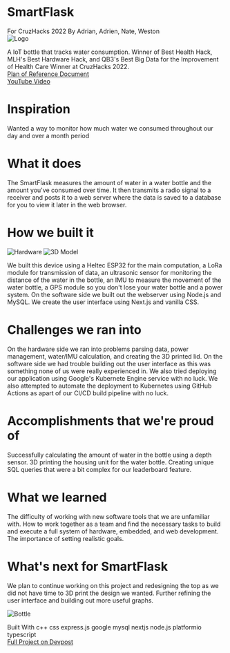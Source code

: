# SmartFlask
For CruzHacks 2022
By Adrian, Adrien, Nate, Weston
<br/>
![Logo](https://challengepost-s3-challengepost.netdna-ssl.com/photos/production/software_photos/001/797/208/datas/original.png)

A IoT bottle that tracks water consumption. Winner of Best Health Hack, MLH's Best Hardware Hack, and QB3's Best Big Data for the Improvement of Health Care Winner at CruzHacks 2022.
<br/>
[Plan of Reference Document](https://docs.google.com/presentation/d/102n18cPRJnqRSowYpp3QLn0Yix3CWpKABw2xC8X9vEw/edit?usp=sharing)
<br/>
[YouTube Video](https://www.youtube.com/watch?v=BKwhg2OnEeA)

# Inspiration
Wanted a way to monitor how much water we consumed throughout our day and over a month period

# What it does
The SmartFlask measures the amount of water in a water bottle and the amount you've consumed over time. It then transmits a radio signal to a receiver and posts it to a web server where the data is saved to a database for you to view it later in the web browser.

# How we built it
![Hardware](https://challengepost-s3-challengepost.netdna-ssl.com/photos/production/software_photos/001/797/212/datas/original.jpg)
![3D Model](https://challengepost-s3-challengepost.netdna-ssl.com/photos/production/software_photos/001/797/255/datas/original.png)

We built this device using a Heltec ESP32 for the main computation, a LoRa module for transmission of data, an ultrasonic sensor for monitoring the distance of the water in the bottle, an IMU to measure the movement of the water bottle, a GPS module so you don't lose your water bottle and a power system. On the software side we built out the webserver using Node.js and MySQL. We create the user interface using Next.js and vanilla CSS.

# Challenges we ran into
On the hardware side we ran into problems parsing data, power management, water/IMU calculation, and creating the 3D printed lid. On the software side we had trouble building out the user interface as this was something none of us were really experienced in. We also tried deploying our application using Google's Kubernete Engine service with no luck. We also attempted to automate the deployment to Kubernetes using GitHub Actions as apart of our CI/CD build pipeline with no luck.

# Accomplishments that we're proud of
Successfully calculating the amount of water in the bottle using a depth sensor. 3D printing the housing unit for the water bottle. Creating unique SQL queries that were a bit complex for our leaderboard feature.

# What we learned
The difficulty of working with new software tools that we are unfamiliar with. How to work together as a team and find the necessary tasks to build and execute a full system of hardware, embedded, and web development. The importance of setting realistic goals.

# What's next for SmartFlask
We plan to continue working on this project and redesigning the top as we did not have time to 3D print the design we wanted. Further refining the user interface and building out more useful graphs.

![Bottle](https://challengepost-s3-challengepost.netdna-ssl.com/photos/production/software_photos/001/797/210/datas/original.jpg)

Built With
c++
css
express.js
google
mysql
nextjs
node.js
platformio
typescript
<br/>
[Full Project on Devpost](https://devpost.com/software/smartflask)
